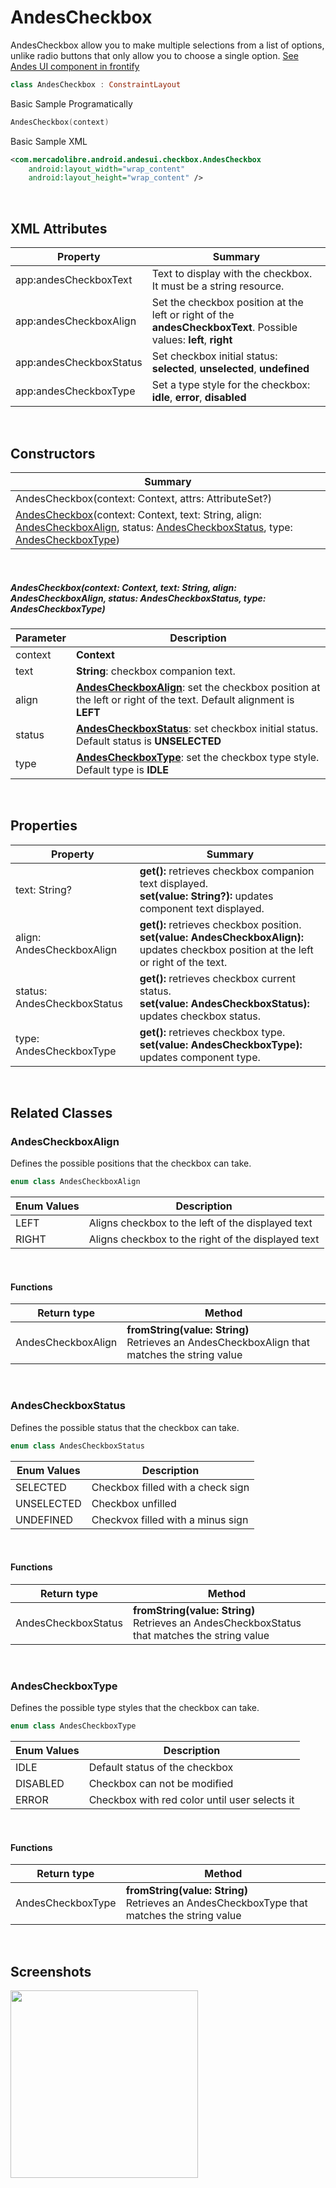 # AndesCheckbox

AndesCheckbox allow you to make multiple selections from a list of options, unlike radio buttons that only allow you to choose a single option. 
[See Andes UI component in frontify](https://company-161429.frontify.com/d/kxHCRixezmfK/n-a#/components/checkbox)

```kotlin
class AndesCheckbox : ConstraintLayout
```

Basic Sample Programatically

```kotlin
AndesCheckbox(context)
```
Basic Sample XML

```xml
<com.mercadolibre.android.andesui.checkbox.AndesCheckbox
    android:layout_width="wrap_content"
    android:layout_height="wrap_content" />
```
<br/>

## XML Attributes
| Property | Summary |
| -------- | ------- |
| app:andesCheckboxText | Text to display with the checkbox. It must be a string resource. |
| app:andesCheckboxAlign | Set the checkbox position at the left or right of the **andesCheckboxText**. Possible values: **left**, **right** |
| app:andesCheckboxStatus | Set checkbox initial status: **selected**, **unselected**, **undefined** |
| app:andesCheckboxType | Set a type style for the checkbox: **idle**, **error**, **disabled** |

<br/>

## Constructors
| Summary |
| --- |
| AndesCheckbox(context: Context, attrs: AttributeSet?) |
| [AndesCheckbox](#andescheckboxcontext-context-text-string-align-andescheckboxalign-status-andescheckboxstatus-type-andescheckboxtype)(context: Context, text: String, align: [AndesCheckboxAlign](#andescheckboxalign), status: [AndesCheckboxStatus](#andescheckboxstatus), type: [AndesCheckboxType](#andescheckboxtype))|

<br/>

##### AndesCheckbox(context: Context, text: String, align: AndesCheckboxAlign, status: AndesCheckboxStatus, type: AndesCheckboxType)
| Parameter | Description |
| -------- | ------- |
| context | **Context**|
| text | **String**: checkbox companion text. |
| align | **[AndesCheckboxAlign](#andescheckboxalign)**: set the checkbox position at the left or right of the text. Default alignment is **LEFT** |
| status | **[AndesCheckboxStatus](#andescheckboxstatus)**: set checkbox initial status. Default status is **UNSELECTED** |
| type | **[AndesCheckboxType](#andescheckboxtype)**: set the checkbox type style. Default type is **IDLE** |

<br/>

## Properties
| Property | Summary |
| -------- | ------- |
| text: String? | **get():** retrieves checkbox companion text displayed. <br/> **set(value: String?):** updates component text displayed. |
| align: AndesCheckboxAlign | **get():** retrieves checkbox position. <br/> **set(value: AndesCheckboxAlign):** updates checkbox position at the left or right of the text. |
| status: AndesCheckboxStatus | **get():** retrieves checkbox current status. <br/> **set(value: AndesCheckboxStatus):** updates checkbox status. |
| type: AndesCheckboxType | **get():** retrieves checkbox type. <br/> **set(value: AndesCheckboxType):** updates component type. |

<br/>

## Related Classes

### AndesCheckboxAlign
Defines the possible positions that the checkbox can take.
```kotlin
enum class AndesCheckboxAlign
```
| Enum Values | Description |
| ----------- | ----------- |
| LEFT | Aligns checkbox to the left of the displayed text |
| RIGHT | Aligns checkbox to the right of the displayed text |

<br/>

#### Functions
| Return type | Method |
| -------- | ------- |
| AndesCheckboxAlign | **fromString(value: String)**<br/> Retrieves an AndesCheckboxAlign that matches the string value |

<br/>

### AndesCheckboxStatus
Defines the possible status that the checkbox can take.
```kotlin
enum class AndesCheckboxStatus
```
| Enum Values | Description |
| ----------- | ----------- |
| SELECTED | Checkbox filled with a check sign |
| UNSELECTED | Checkbox unfilled |
| UNDEFINED | Checkvox filled with a minus sign |

<br/>

#### Functions
| Return type | Method |
| -------- | ------- |
| AndesCheckboxStatus | **fromString(value: String)**<br/> Retrieves an AndesCheckboxStatus that matches the string value |

<br/>

### AndesCheckboxType
Defines the possible type styles that the checkbox can take.
```kotlin
enum class AndesCheckboxType
```
| Enum Values | Description |
| ----------- | ----------- |
| IDLE | Default status of the checkbox |
| DISABLED | Checkbox can not be modified |
| ERROR | Checkbox with red color until user selects it |

<br/>

#### Functions
| Return type | Method |
| -------- | ------- |
| AndesCheckboxType | **fromString(value: String)**<br/> Retrieves an AndesCheckboxType that matches the string value |

<br/>

## Screenshots
<img src="https://user-images.githubusercontent.com/58984116/111320751-10a4ca80-8646-11eb-92b7-b15f125bd444.png" width="300">
